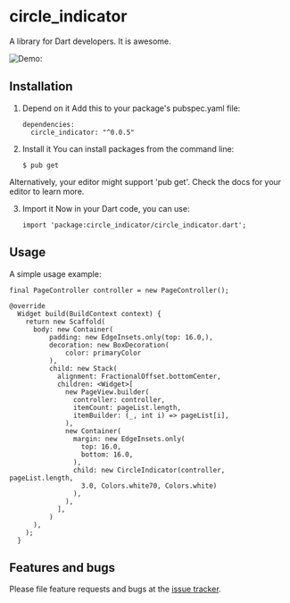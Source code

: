 # circle_indicator

A library for Dart developers. It is awesome.

![Demo:](https://raw.githubusercontent.com/thelong1EU/circle_indicator/master/indicator.gif)

## Installation

1. Depend on it
Add this to your package's pubspec.yaml file:

       dependencies:
         circle_indicator: "^0.0.5"
         
2. Install it
You can install packages from the command line:

       $ pub get
       
Alternatively, your editor might support 'pub get'. Check the docs for your editor to learn more.

3. Import it
Now in your Dart code, you can use:

       import 'package:circle_indicator/circle_indicator.dart';




## Usage

A simple usage example:
    
    final PageController controller = new PageController();
    
    @override
      Widget build(BuildContext context) {
        return new Scaffold(
          body: new Container(
              padding: new EdgeInsets.only(top: 16.0,),
              decoration: new BoxDecoration(
                  color: primaryColor
              ),
              child: new Stack(
                alignment: FractionalOffset.bottomCenter,
                children: <Widget>[
                  new PageView.builder(
                    controller: controller,
                    itemCount: pageList.length,
                    itemBuilder: (_, int i) => pageList[i],
                  ),
                  new Container(
                    margin: new EdgeInsets.only(
                      top: 16.0,
                      bottom: 16.0,
                    ),
                    child: new CircleIndicator(controller, pageList.length, 
                      3.0, Colors.white70, Colors.white)
                    ),
                  ),
                ],
              )
          ),
        );
      }

## Features and bugs

Please file feature requests and bugs at the [issue tracker][tracker].

[tracker]: https://github.com/thelong1EU/circle_indicator/issues
